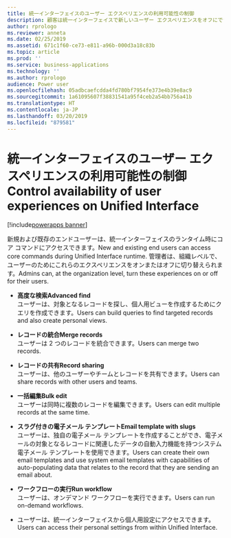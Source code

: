 ```yaml
---
title: 統一インターフェイスのユーザー エクスペリエンスの利用可能性の制御
description: 顧客は統一インターフェイスで新しいユーザー エクスペリエンスをオフにできます
author: rprologo
ms.reviewer: anneta
ms.date: 02/25/2019
ms.assetid: 671c1f60-ce73-e811-a96b-000d3a18c83b
ms.topic: article
ms.prod: ''
ms.service: business-applications
ms.technology: ''
ms.author: rprologo
audience: Power user
ms.openlocfilehash: 05adbcaefcdda4fd780bf7954fe373e4b39e8ac9
ms.sourcegitcommit: 1a61095607f38831541a95f4ceb2a54bb756a41b
ms.translationtype: HT
ms.contentlocale: ja-JP
ms.lasthandoff: 03/20/2019
ms.locfileid: "879581"
---
```

# <a name="control-availability-of-user-experiences-on-unified-interface"></a><span data-ttu-id="ac804-103">統一インターフェイスのユーザー エクスペリエンスの利用可能性の制御</span><span class="sxs-lookup"><span data-stu-id="ac804-103">Control availability of user experiences on Unified Interface</span></span>


[!include[powerapps banner](../includes/powerapps.md)]

<span data-ttu-id="ac804-104">新規および既存のエンドユーザーは、統一インターフェイスのランタイム時にコア コマンドにアクセスできます。</span><span class="sxs-lookup"><span data-stu-id="ac804-104">New and existing end users can access core commands during Unified Interface runtime.</span></span> <span data-ttu-id="ac804-105">管理者は、組織レベルで、ユーザーのためにこれらのエクスペリエンスをオンまたはオフに切り替えられます。</span><span class="sxs-lookup"><span data-stu-id="ac804-105">Admins can, at the organization level, turn these experiences on or off for their users.</span></span> 

- <span data-ttu-id="ac804-106">**高度な検索**</span><span class="sxs-lookup"><span data-stu-id="ac804-106">**Advanced find**</span></span><br><span data-ttu-id="ac804-107">ユーザーは、対象となるレコードを探し、個人用ビューを作成するためにクエリを作成できます。</span><span class="sxs-lookup"><span data-stu-id="ac804-107">Users can build queries to find targeted records and also create personal views.</span></span>

- <span data-ttu-id="ac804-108">**レコードの統合**</span><span class="sxs-lookup"><span data-stu-id="ac804-108">**Merge records**</span></span><br><span data-ttu-id="ac804-109">ユーザーは 2 つのレコードを統合できます。</span><span class="sxs-lookup"><span data-stu-id="ac804-109">Users can merge two records.</span></span>

- <span data-ttu-id="ac804-110">**レコードの共有**</span><span class="sxs-lookup"><span data-stu-id="ac804-110">**Record sharing**</span></span><br><span data-ttu-id="ac804-111">ユーザーは、他のユーザーやチームとレコードを共有できます。</span><span class="sxs-lookup"><span data-stu-id="ac804-111">Users can share records with other users and teams.</span></span>

- <span data-ttu-id="ac804-112">**一括編集**</span><span class="sxs-lookup"><span data-stu-id="ac804-112">**Bulk edit**</span></span><br><span data-ttu-id="ac804-113">ユーザーは同時に複数のレコードを編集できます。</span><span class="sxs-lookup"><span data-stu-id="ac804-113">Users can edit multiple records at the same time.</span></span>

- <span data-ttu-id="ac804-114">**スラグ付きの電子メール テンプレート**</span><span class="sxs-lookup"><span data-stu-id="ac804-114">**Email template with slugs**</span></span><br><span data-ttu-id="ac804-115">ユーザーは、独自の電子メール テンプレートを作成することができ、電子メールの対象となるレコードに関連したデータの自動入力機能を持つシステム電子メール テンプレートを使用できます。</span><span class="sxs-lookup"><span data-stu-id="ac804-115">Users can create their own email templates and use system email templates with capabilities of auto-populating data that relates to the record that they are sending an email about.</span></span>

- <span data-ttu-id="ac804-116">**ワークフローの実行**</span><span class="sxs-lookup"><span data-stu-id="ac804-116">**Run workflow**</span></span><br><span data-ttu-id="ac804-117">ユーザーは、オンデマンド ワークフローを実行できます。</span><span class="sxs-lookup"><span data-stu-id="ac804-117">Users can run on-demand workflows.</span></span>

- <span data-ttu-id="ac804-118">ユーザーは、統一インターフェイスから個人用設定にアクセスできます。</span><span class="sxs-lookup"><span data-stu-id="ac804-118">Users can access their personal settings from within Unified Interface.</span></span>